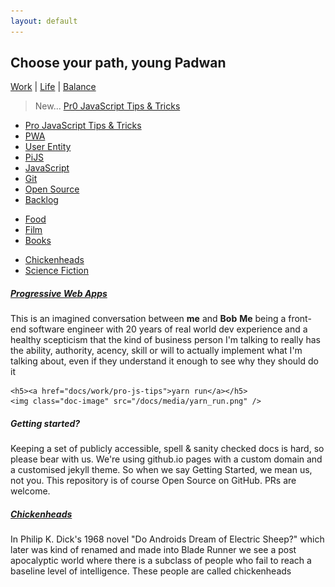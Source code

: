```yaml
---
layout: default
---
```


## Choose your path, young Padwan

[Work](docs/work) | [Life](docs/life) | [Balance](docs/balance)

> New... <a href="docs/work/pro-js-tips"> Pr0 JavaScript Tips & Tricks</a>

<div class="third-wide">
    <ul>
        <li><a href="docs/work/pro-js-tips"> Pro JavaScript Tips & Tricks</a></li>
        <li><a href="docs/work/ProgressiveWebApps">PWA</a></li>
        <li><a href="docs/work/user-entity">User Entity</a></li>
        <li><a href="docs/work/pijs">PiJS</a></li>
        <li><a href="docs/work/javascript">JavaScript</a></li>
        <li><a href="docs/work/git">Git</a></li>
        <li><a href="docs/work/open-source">Open Source</a></li>
        <li><a href="docs/work/backlog">Backlog</a></li>
    </ul>
</div>

<div class="third-wide">
    <ul>
        <li><a href="docs/life/food">Food</a></li>
        <li><a href="docs/life/film">Film</a></li>
        <li><a href="docs/life/books">Books</a></li>
    </ul>
</div>

<div class="third-wide">
    <ul>
        <li><a href="docs/balance/chickenheads">Chickenheads</a></li>
        <li><a href="docs/balance/sapient-species">Science Fiction</a></li>
    </ul>
</div>

<div style="clear: both;"></div>

<div class="half-wide">
    <h5><a href="docs/work/ProgressiveWebApps">Progressive Web Apps</a></h5>
    <p>This is an imagined conversation between <strong>me</strong> and <strong>Bob</strong> <strong>Me</strong> being a front-end software engineer with 20 years of real world dev experience and a healthy scepticism that the kind of business person I'm talking to really has the ability, authority, acency, skill or will to actually implement what I'm talking about, even if they understand it enough to see why they should do it</p>

    <h5><a href="docs/work/pro-js-tips">yarn run</a></h5>
    <img class="doc-image" src="/docs/media/yarn_run.png" />

</div>

<div class="half-wide">
    <h5>Getting started?</h5>
    <p>Keeping a set of publicly accessible, spell & sanity checked docs is hard, so please bear with us. We're using github.io pages with a custom domain and a customised jekyll theme. So when we say Getting Started, we mean us, not you. This repository is of course Open Source on GitHub. PRs are welcome.</p>
    <h5><a href="docs/balance/chickenheads">Chickenheads</a></h5>
    <p>In Philip K. Dick's 1968 novel "Do Androids Dream of Electric Sheep?" which later was kind of renamed and made into Blade Runner we see a post apocalyptic world where there is a subclass of people who fail to reach a baseline level of intelligence. These people are called chickenheads</p>
</div>

<div style="clear: both;"></div>
